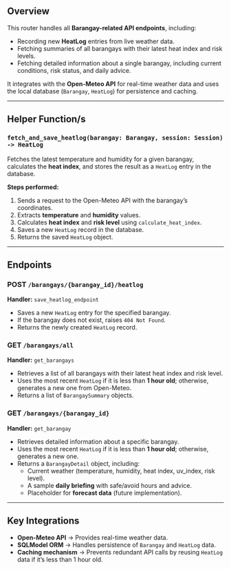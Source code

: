 ## **Overview**

This router handles all **Barangay-related API endpoints**, including:

- Recording new **HeatLog** entries from live weather data.
- Fetching summaries of all barangays with their latest heat index and risk levels.
- Fetching detailed information about a single barangay, including current conditions, risk status, and daily advice.

It integrates with the **Open-Meteo API** for real-time weather data and uses the local database (`Barangay`, `HeatLog`) for persistence and caching.

---

## **Helper Function/s**

### **`fetch_and_save_heatlog(barangay: Barangay, session: Session) -> HeatLog`**

Fetches the latest temperature and humidity for a given barangay, calculates the **heat index**, and stores the result as a `HeatLog` entry in the database.

**Steps performed:**

1. Sends a request to the Open-Meteo API with the barangay’s coordinates.
2. Extracts **temperature** and **humidity** values.
3. Calculates **heat index** and **risk level** using `calculate_heat_index`.
4. Saves a new `HeatLog` record in the database.
5. Returns the saved `HeatLog` object.

---

## **Endpoints**

### **POST `/barangays/{barangay_id}/heatlog`**

**Handler:** `save_heatlog_endpoint`

- Saves a new `HeatLog` entry for the specified barangay.
- If the barangay does not exist, raises `404 Not Found`.
- Returns the newly created `HeatLog` record.


### **GET `/barangays/all`**

**Handler:** `get_barangays`

- Retrieves a list of all barangays with their latest heat index and risk level.
- Uses the most recent `HeatLog` if it is less than **1 hour old**; otherwise, generates a new one from Open-Meteo.
- Returns a list of `BarangaySummary` objects.


### **GET `/barangays/{barangay_id}`**

**Handler:** `get_barangay`

- Retrieves detailed information about a specific barangay.
- Uses the most recent `HeatLog` if it is less than **1 hour old**; otherwise, generates a new one.
- Returns a `BarangayDetail` object, including:
    - Current weather (temperature, humidity, heat index, uv_index, risk level).
    - A sample **daily briefing** with safe/avoid hours and advice.
    - Placeholder for **forecast data** (future implementation).

---

## **Key Integrations**

- **Open-Meteo API** → Provides real-time weather data.
- **SQLModel ORM** → Handles persistence of `Barangay` and `HeatLog` data.
- **Caching mechanism** → Prevents redundant API calls by reusing `HeatLog` data if it’s less than 1 hour old.
